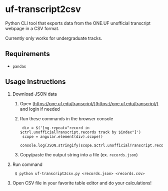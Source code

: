 # uf-transcript2csv

Python CLI tool that exports data from the ONE.UF unofficial transcript webpage in a CSV format.

Currently only works for undergraduate tracks.

## Requirements

- `pandas`

## Usage Instructions

1. Download JSON data
    1. Open [https://one.uf.edu/transcript/](https://one.uf.edu/transcript/) and login if needed
    2. Run these commands in the browser console

    		div = $('[ng-repeat="record in $ctrl.unofficialTranscript.records track by $index"]')
    		scope = angular.element(div).scope()
    		console.log(JSON.stringify(scope.$ctrl.unofficialTranscript.records))

    3. Copy/paste the output string into a file (ex. `records.json`)
2. Run command

		$ python uf-transcript2csv.py <records.json> <records.csv>
3. Open CSV file in your favorite table editor and do your calculations!
